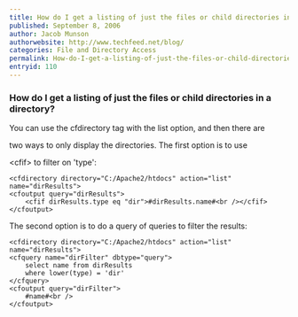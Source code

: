 ```yaml
---
title: How do I get a listing of just the files or child directories in a directory?
published: September 8, 2006
author: Jacob Munson
authorwebsite: http://www.techfeed.net/blog/
categories: File and Directory Access
permalink: How-do-I-get-a-listing-of-just-the-files-or-child-directories-in-a-directory.html
entryid: 110
---
```


<h3>How do I get a listing of just the files or child directories in a directory?</h3>

<p>
You can use the cfdirectory tag with the list option, and then there are 
</p>

<p>
two ways to only display the directories.  The first option is to use 
</p>

<p>
&lt;cfif&gt; to filter on 'type':
</p>

<pre><code class="language-markup">&lt;cfdirectory directory=&quot;C:/Apache2/htdocs&quot; action=&quot;list&quot; name=&quot;dirResults&quot;&gt;
&lt;cfoutput query=&quot;dirResults&quot;&gt;
	&lt;cfif dirResults.type eq &quot;dir&quot;&gt;#dirResults.name#&lt;br /&gt;&lt;/cfif&gt;
&lt;/cfoutput&gt;
</code></pre>

<p>
The second option is to do a query of queries to filter the results:
</p>

<pre><code class="language-markup">&lt;cfdirectory directory=&quot;C:/Apache2/htdocs&quot; action=&quot;list&quot; name=&quot;dirResults&quot;&gt;
&lt;cfquery name=&quot;dirFilter&quot; dbtype=&quot;query&quot;&gt;
	select name from dirResults
	where lower(type) = 'dir'
&lt;/cfquery&gt;
&lt;cfoutput query=&quot;dirFilter&quot;&gt;
	#name#&lt;br /&gt;
&lt;/cfoutput&gt;
</code></pre>



